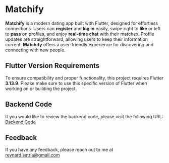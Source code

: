 
# Matchify

**Matchify** is a modern dating app built with Flutter, designed for effortless connections. Users can **register** and **log in** easily, swipe right to **like** or left to **pass** on profiles, and enjoy **real-time chat** with their matches. Profile updates are straightforward, allowing users to keep their information current. **Matchify** offers a user-friendly experience for discovering and connecting with new people.


## Flutter Version Requirements
To ensure compatibility and proper functionality, this project requires Flutter **3.13.9**. Please make sure to use this specific version of Flutter when working on or building the project.

## Backend Code
If you would like to review the backend code, please visit the following URL: [Backend Code](https://github.com/ReynardChristiansen/api_dating_app)


## Feedback

If you have any feedback, please reach out to me at reynard.satria@gmail.com



